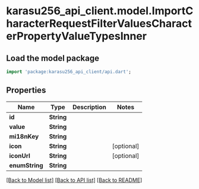 # karasu256_api_client.model.ImportCharacterRequestFilterValuesCharacterPropertyValueTypesInner

## Load the model package
```dart
import 'package:karasu256_api_client/api.dart';
```

## Properties
Name | Type | Description | Notes
------------ | ------------- | ------------- | -------------
**id** | **String** |  | 
**value** | **String** |  | 
**mi18nKey** | **String** |  | 
**icon** | **String** |  | [optional] 
**iconUrl** | **String** |  | [optional] 
**enumString** | **String** |  | 

[[Back to Model list]](../README.md#documentation-for-models) [[Back to API list]](../README.md#documentation-for-api-endpoints) [[Back to README]](../README.md)


